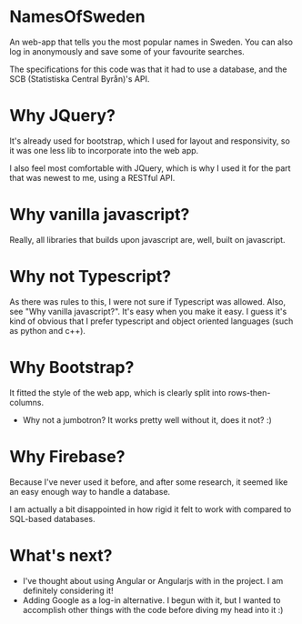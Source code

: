 # NamesOfSweden
An web-app that tells you the most popular names in Sweden. You can also log in anonymously and save some of your favourite searches.

The specifications for this code was that it had to use a database, and the SCB (Statistiska Central Byrån)'s API. 

# Why JQuery?
It's already used for bootstrap, which I used for layout and responsivity, so it was one less lib to incorporate into the web app.

I also feel most comfortable with JQuery, which is why I used it for the part that was newest to me, using a RESTful API.

# Why vanilla javascript?

Really, all libraries that builds upon javascript are, well, built on javascript.

# Why not Typescript?
As there was rules to this, I were not sure if Typescript was allowed. Also, see "Why vanilla javascript?". It's easy when you make it easy. I guess it's kind of obvious that I prefer typescript and object oriented languages (such as python and c++).

# Why Bootstrap?
It fitted the style of the web app, which is clearly split into rows-then-columns.

* Why not a jumbotron? It works pretty well without it, does it not? :)

# Why Firebase?
Because I've never used it before, and after some research, it seemed like an easy enough way to handle a database.

I am actually a bit disappointed in how rigid it felt to work with compared to SQL-based databases. 

# What's next?

* I've thought about using Angular or Angularjs with in the project. I am definitely considering it!
* Adding Google as a log-in alternative. I begun with it, but I wanted to accomplish other things with the code before diving my head into it :)
